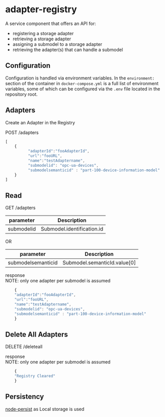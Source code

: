 # adapter-registry

A service component that offers an API for:
 - registering a storage adapter
 - retrieving a storage adapter
 - assigning a submodel to a storage adapter
 - retrieving the adapter(s) that can  handle a submodel

## Configuration
Configuration is handled via environment variables. In the `environment:` section of the container in `docker-compose.yml` is a full list of environment variables, some of which can be configured via the `.env` file located in the repository root.


## Adapters
Create an Adapter in the Registry


POST /adapters

```javascript
[
    {
          "adapterId":"fooAdapterId",
          "url":"fooURL",
          "name":"testAdaptername",
          "submodelid": "opc-ua-devices",
          "submodelsemanticid" : "part-100-device-information-model"
    }
]
```

## Read


GET /adapters

|   parameter         |      Description                 |
|   :-------:         | :-------------------:            |
|   submodelid        |  Submodel.identification.id      |

OR

|   parameter         |      Description                 |
|   :-------:         | :-------------------:            |
|  submodelsemanticid |  Submodel.semanticId.value[0]    |


response </br>
NOTE: only one adapter per submodel is assumed
```javascript
    {
    "adapterId":"fooAdapterId",
    "url":"fooURL",
    "name":"testAdaptername",
    "submodelid": "opc-ua-devices",
    "submodelsemanticid" : "part-100-device-information-model"
    }
```

## Delete All Adapters


DELETE /deleteall


response </br>
NOTE: only one adapter per submodel is assumed
```javascript
    {
    "Registry Cleared"
    }
```


## Persistency

[node-persist](https://www.npmjs.com/package/node-persist) as Local storage is used
